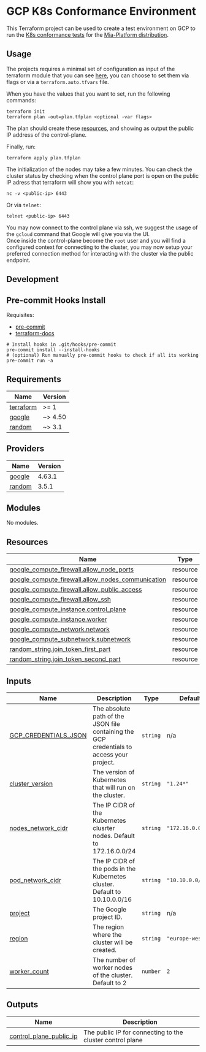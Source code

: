 # GCP K8s Conformance Environment

This Terraform project can be used to create a test environment on GCP to run the [K8s conformance tests]
for the [Mia-Platform distribution].

## Usage

The projects requires a minimal set of configuration as input of the terraform module that you can see [here](#inputs),
you can choose to set them via flags or via a `terraform.auto.tfvars` file.

When you have the values that you want to set, run the following commands:

```shell
terraform init
terraform plan -out=plan.tfplan <optional -var flags>
```

The plan should create these [resources](#resources), and showing as output the public IP address of the
control-plane.  

Finally, run:

```shell
terraform apply plan.tfplan
```

The initialization of the nodes may take a few minutes. You can check the cluster status by checking when the
control plane port is open on the public IP adress that terraform will show you with `netcat`:

```shell
nc -v <public-ip> 6443
```

Or via `telnet`:

```shell
telnet <public-ip> 6443
```

You may now connect to the control plane via ssh, we suggest the usage of the `gcloud` command that Google will
give you via the UI.  
Once inside the control-plane become the `root` user and you will find a configured context for connecting
to the cluster, you may now setup your preferred connection method for interacting with the cluster via the public
endpoint.

## Development

## Pre-commit Hooks Install

Requisites:

- [pre-commit](https://pre-commit.com/#install)
- [terraform-docs](https://terraform-docs.io/user-guide/installation/)

```shell
# Install hooks in .git/hooks/pre-commit
pre-commit install --install-hooks
# (optional) Run manually pre-commit hooks to check if all its working
pre-commit run -a
```

<!-- BEGINNING OF PRE-COMMIT-TERRAFORM DOCS HOOK -->
## Requirements

| Name | Version |
|------|---------|
| <a name="requirement_terraform"></a> [terraform](#requirement\_terraform) | >= 1 |
| <a name="requirement_google"></a> [google](#requirement\_google) | ~> 4.50 |
| <a name="requirement_random"></a> [random](#requirement\_random) | ~> 3.1 |

## Providers

| Name | Version |
|------|---------|
| <a name="provider_google"></a> [google](#provider\_google) | 4.63.1 |
| <a name="provider_random"></a> [random](#provider\_random) | 3.5.1 |

## Modules

No modules.

## Resources

| Name | Type |
|------|------|
| [google_compute_firewall.allow_node_ports](https://registry.terraform.io/providers/hashicorp/google/latest/docs/resources/compute_firewall) | resource |
| [google_compute_firewall.allow_nodes_communication](https://registry.terraform.io/providers/hashicorp/google/latest/docs/resources/compute_firewall) | resource |
| [google_compute_firewall.allow_public_access](https://registry.terraform.io/providers/hashicorp/google/latest/docs/resources/compute_firewall) | resource |
| [google_compute_firewall.allow_ssh](https://registry.terraform.io/providers/hashicorp/google/latest/docs/resources/compute_firewall) | resource |
| [google_compute_instance.control_plane](https://registry.terraform.io/providers/hashicorp/google/latest/docs/resources/compute_instance) | resource |
| [google_compute_instance.worker](https://registry.terraform.io/providers/hashicorp/google/latest/docs/resources/compute_instance) | resource |
| [google_compute_network.network](https://registry.terraform.io/providers/hashicorp/google/latest/docs/resources/compute_network) | resource |
| [google_compute_subnetwork.subnetwork](https://registry.terraform.io/providers/hashicorp/google/latest/docs/resources/compute_subnetwork) | resource |
| [random_string.join_token_first_part](https://registry.terraform.io/providers/hashicorp/random/latest/docs/resources/string) | resource |
| [random_string.join_token_second_part](https://registry.terraform.io/providers/hashicorp/random/latest/docs/resources/string) | resource |

## Inputs

| Name | Description | Type | Default | Required |
|------|-------------|------|---------|:--------:|
| <a name="input_GCP_CREDENTIALS_JSON"></a> [GCP\_CREDENTIALS\_JSON](#input\_GCP\_CREDENTIALS\_JSON) | The absolute path of the JSON file containing the GCP credentials to access your project. | `string` | n/a | yes |
| <a name="input_cluster_version"></a> [cluster\_version](#input\_cluster\_version) | The version of Kubernetes that will run on the cluster. | `string` | `"1.24*"` | no |
| <a name="input_nodes_network_cidr"></a> [nodes\_network\_cidr](#input\_nodes\_network\_cidr) | The IP CIDR of the Kubernetes clusrter nodes. Default to 172.16.0.0/24 | `string` | `"172.16.0.0/24"` | no |
| <a name="input_pod_network_cidr"></a> [pod\_network\_cidr](#input\_pod\_network\_cidr) | The IP CIDR of the pods in the Kubernetes cluster. Default to 10.10.0.0/16 | `string` | `"10.10.0.0/16"` | no |
| <a name="input_project"></a> [project](#input\_project) | The Google project ID. | `string` | n/a | yes |
| <a name="input_region"></a> [region](#input\_region) | The region where the cluster will be created. | `string` | `"europe-west1"` | no |
| <a name="input_worker_count"></a> [worker\_count](#input\_worker\_count) | The number of worker nodes of the cluster. Default to 2 | `number` | `2` | no |

## Outputs

| Name | Description |
|------|-------------|
| <a name="output_control_plane_public_ip"></a> [control\_plane\_public\_ip](#output\_control\_plane\_public\_ip) | The public IP for connecting to the cluster control plane |
<!-- END OF PRE-COMMIT-TERRAFORM DOCS HOOK -->

[K8s conformance tests]: https://www.cncf.io/certification/software-conformance/#how
[Mia-Platform distribution]: https://github.com/mia-platform/distribution
